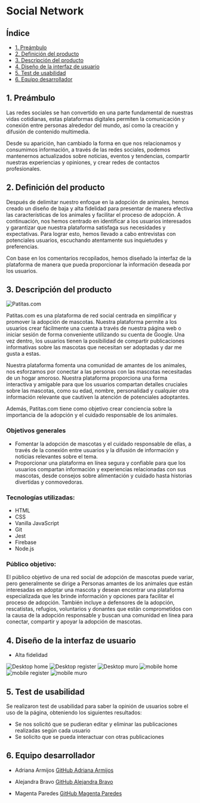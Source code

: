 # Social Network

## Índice

* [1. Preámbulo](#1-preámbulo)
* [2. Definición del producto](#2-definición-del-producto)
* [3. Descripción del producto](#3-descripción-del-producto)
* [4. Diseño de la interfaz de usuario](#4-diseño-de-la-interfaz-de-usuario)
* [5. Test de usabilidad](#5-test-ded-usabilidad)
* [6. Equipo desarrollador](#6-equipo-desarrollador)

## 1. Preámbulo

Las redes sociales se han convertido en una parte fundamental de nuestras vidas cotidianas, estas plataformas digitales permiten la comunicación y conexión entre personas alrededor del mundo, así como la creación y difusión de contenido multimedia.

Desde su aparición, han cambiado la forma en que nos relacionamos y consumimos información, a través de las redes sociales, podemos mantenernos actualizados sobre noticias, eventos y tendencias, compartir nuestras experiencias y opiniones, y crear redes de contactos profesionales.

## 2. Definición del producto

Después de delimitar nuestro enfoque en la adopción de animales, hemos creado un diseño de baja y alta fidelidad para presentar de manera efectiva las características de los animales y facilitar el proceso de adopción. A continuación, nos hemos centrado en identificar a los usuarios interesados y garantizar que nuestra plataforma satisfaga sus necesidades y expectativas. Para lograr esto, hemos llevado a cabo entrevistas con potenciales usuarios, escuchando atentamente sus inquietudes y preferencias.

Con base en los comentarios recopilados, hemos diseñado la interfaz de la plataforma de manera que pueda proporcionar la información deseada por los usuarios.

## 3. Descripción del producto

![Patitas.com](./src/img/logo.jpg)

Patitas.com es una plataforma de red social centrada en simplificar y promover la adopción de mascotas. Nuestra plataforma permite a los usuarios crear fácilmente una cuenta a través de nuestra página web o iniciar sesión de forma conveniente utilizando su cuenta de Google. Una vez dentro, los usuarios tienen la posibilidad de compartir publicaciones informativas sobre las mascotas que necesitan ser adoptadas y dar me gusta a estas.

Nuestra plataforma fomenta una comunidad de amantes de los animales, nos esforzamos por conectar a las personas con las mascotas necesitadas de un hogar amoroso. Nuestra plataforma proporciona una forma interactiva y amigable para que los usuarios compartan detalles cruciales sobre las mascotas, como su edad, nombre, personalidad y cualquier otra información relevante que cautiven la atención de potenciales adoptantes.

Además, Patitas.com tiene como objetivo crear conciencia sobre la importancia de la adopción y el cuidado responsable de los animales.

### Objetivos generales

* Fomentar la adopción de mascotas y el cuidado responsable de ellas, a través de la conexión entre usuarios y la difusión de información y noticias relevantes sobre el tema.
* Proporcionar una plataforma en línea segura y confiable para que los usuarios compartan información y experiencias relacionadas con sus mascotas, desde consejos sobre alimentación y cuidado hasta historias divertidas y conmovedoras.

### Tecnologías utilizadas:

* HTML
* CSS
* Vanilla JavaScript
* Git
* Jest
* Firebase
* Node.js

### Público objetivo:

El público objetivo de una red social de adopción de mascotas puede variar, pero generalmente se dirige a Personas amantes de los animales que están interesadas en adoptar una mascota y desean encontrar una plataforma especializada que les brinde información y opciones para facilitar el proceso de adopción. También incluye a defensores de la adopción, rescatistas, refugios, voluntarios y donantes que están comprometidos con la causa de la adopción responsable y buscan una comunidad en línea para conectar, compartir y apoyar la adopción de mascotas.

## 4. Diseño de la interfaz de usuario

* Alta fidelidad

![Desktop home](/Prototipos/desktop%20home.jpg)
![Desktop register](/Prototipos/desktop%20register.jpg)
![Desktop muro](/Prototipos/desktop%20wall.jpg)
![mobile home](/Prototipos/mobile%20home.jpg)
![mobile register](/Prototipos/mobile%20register.jpg)
![mobile muro](/Prototipos/mobile%20wall.jpg)

## 5. Test de usabilidad

Se realizaron test de usabilidad para saber la opinión de usuarios sobre el uso de la página, obteniendo los siguientes resultados:

* Se nos solicitó que se pudieran editar y eliminar las publicaciones realizadas según cada usuario
* Se solicito que se pueda interactuar con otras publicaciones


## 6. Equipo desarrollador

* Adriana Armijos
[GitHub Adriana Armijos](https://github.com/adrieli2307)

* Alejandra Bravo
[GitHub Alejandra Bravo](https://github.com/abrakel)

* Magenta Paredes
[GitHub Magenta Paredes](https://github.com/Meowwuw)